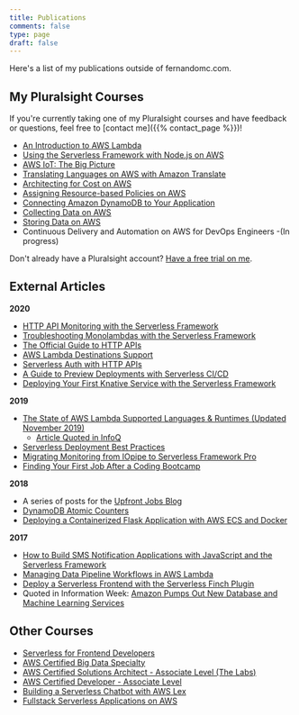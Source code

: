```yaml
---
title: Publications
comments: false
type: page
draft: false
--- 
```


Here's a list of my publications outside of fernandomc.com.

## My Pluralsight Courses

If you're currently taking one of my Pluralsight courses and have feedback or questions, feel free to [contact me]({{% contact_page %}})! 

- [An Introduction to AWS Lambda](https://app.pluralsight.com/library/courses/aws-developer-introduction-aws-lambda/table-of-contents)
- [Using the Serverless Framework with Node.js on AWS](https://app.pluralsight.com/library/courses/aws-nodejs-serverless-framework-using)
- [AWS IoT: The Big Picture](https://app.pluralsight.com/library/courses/aws-iot-big-picture/table-of-contents)
- [Translating Languages on AWS with Amazon Translate](https://www.pluralsight.com/courses/aws-translate-text)
- [Architecting for Cost on AWS](https://www.pluralsight.com/courses/aws-architecting-cost)
- [Assigning Resource-based Policies on AWS](https://www.pluralsight.com/courses/aws-assigning-resource-based-policies)
- [Connecting Amazon DynamoDB to Your Application](https://www.pluralsight.com/courses/connecting-amazon-dynamodb)
- [Collecting Data on AWS](https://www.pluralsight.com/courses/collecting-data-aws)
- [Storing Data on AWS](https://www.pluralsight.com/courses/storing-data-aws)
- Continuous Delivery and Automation on AWS for DevOps Engineers -(In progress)

Don't already have a Pluralsight account? [Have a free trial on me](https://pluralsight.pxf.io/RW5Bb).

## External Articles

**2020**

- [HTTP API Monitoring with the Serverless Framework](https://serverless.com/blog/announcing-http-api-monitoring/)
- [Troubleshooting Monolambdas with the Serverless Framework](https://serverless.com/blog/announcing-troubleshooting-monolambdas/)
- [The Official Guide to HTTP APIs](https://serverless.com/aws-http-apis/)
- [AWS Lambda Destinations Support](https://serverless.com/blog/lambda-destinations/)
- [Serverless Auth with HTTP APIs](https://serverless.com/blog/serverless-auth-with-aws-http-apis/)
- [A Guide to Preview Deployments with Serverless CI/CD](https://serverless.com/blog/preview-deployments/)
- [Deploying Your First Knative Service with the Serverless Framework](https://serverless.com/blog/deploy-your-first-knative-service-with-the-serverless-framework/)

**2019**

- [The State of AWS Lambda Supported Languages & Runtimes (Updated November 2019)
](https://serverless.com/blog/aws-lambda-supported-languages-and-runtimes)
    - [Article Quoted in InfoQ](https://www.infoq.com/news/2019/11/aws-lambda-data-processing/)
- [Serverless Deployment Best Practices](https://serverless.com/blog/serverless-deployment-best-practices/)
- [Migrating Monitoring from IOpipe to Serverless Framework Pro](https://serverless.com/blog/iopipe-to-serverless/)
- [Finding Your First Job After a Coding Bootcamp](https://blog.upfrontjobs.io/blog/first-job-after-bootcamp)

**2018**

- A series of posts for the [Upfront Jobs Blog](https://blog.upfrontjobs.io/)
- [DynamoDB Atomic Counters](https://linuxacademy.com/blog/amazon-web-services-2/dynamodb-atomic-counters/)
- [Deploying a Containerized Flask Application with AWS ECS and Docker](https://linuxacademy.com/blog/amazon-web-services-2/deploying-a-containerized-flask-application-with-aws-ecs-and-docker/)

**2017**

- [How to Build SMS Notification Applications with JavaScript and the Serverless Framework](https://www.twilio.com/blog/2017/09/serverless-text-notification-app-serverless-javascript.html)
- [Managing Data Pipeline Workflows in AWS Lambda](https://www.pluralsight.com/blog/software-development/data-aws-lambda)
- [Deploy a Serverless Frontend with the Serverless Finch Plugin](https://serverless.com/blog/deploy-serverless-frontend-with-serverless-finch-plugin/)
- Quoted in Information Week: [Amazon Pumps Out New Database and Machine Learning Services
](https://www.informationweek.com/cloud/amazon-pumps-out-new-database-and-machine-learning-services-/d/d-id/1330524)


## Other Courses

- [Serverless for Frontend Developers](https://serverless.com/learn/courses/serverless-for-frontend-developers/)
- [AWS Certified Big Data Specialty](https://linuxacademy.com/amazon-web-services/training/course/name/aws-certified-big-data-specialty-course) 
- [AWS Certified Solutions Architect - Associate Level (The Labs)](https://linuxacademy.com/amazon-web-services/training/course/name/aws-certified-solutions-architect-associate-level)
- [AWS Certified Developer - Associate Level](https://linuxacademy.com/amazon-web-services/training/course/name/aws-certified-developer-associate-2018)
- [Building a Serverless Chatbot with AWS Lex](https://linuxacademy.com/amazon-web-services/training/course/name/building-a-serverless-chatbot-with-aws-lex)
- [Fullstack Serverless Applications on AWS](https://linuxacademy.com/amazon-web-services/training/course/name/developing-full-stack-serverless-applications-on-aws)

